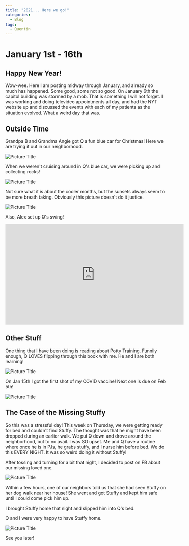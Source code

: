 ```yaml
---
title: "2021... Here we go!"
categories:
  - Blog
tags:
  - Quentin
---
```


# January 1st - 16th

## Happy New Year!

Wow-wee. Here I am posting midway through January, and already so much has happened. Some good, some not so good. On January 6th the capitol building was stormed by a mob. That is something I will not forget. I was working and doing televideo appointments all day, and had the NYT website up and discussed the events with each of my patients as the situation evolved. What a weird day that was.

## Outside Time

Grandpa B and Grandma Angie got Q a fun blue car for Christmas! Here we are trying it out in our neighborhood.

![Picture Title](/assets/images/bluecaroutandabout.jpg)

When we weren't cruising around in Q's blue car, we were picking up and collecting rocks!

![Picture Title](/assets/images/pickinguprocks.jpg)

Not sure what it is about the cooler months, but the sunsets always seem to be more breath taking. Obviously this picture doesn't do it justice.

![Picture Title](/assets/images/prettysunset.jpg)

Also, Alex set up Q's swing!

<p>
</p>
<iframe width="560" height="315" src="https://www.youtube.com/embed/wwYZqhThOEA" frameborder="0" allow="accelerometer; autoplay; clipboard-write; encrypted-media; gyroscope; picture-in-picture" allowfullscreen></iframe>
<p>
</p>

## Other Stuff

One thing that I have been doing is reading about Potty Training. Funnily enough, Q LOVES flipping through this book with me. He and I are both learning!

![Picture Title](/assets/images/pottybook.jpg)

On Jan 15th I got the first shot of my COVID vaccine! Next one is due on Feb 5th!

![Picture Title](/assets/images/vaccine.jpg)

## The Case of the Missing Stuffy

So this was a stressful day! This week on Thursday, we were getting ready for bed and couldn't find Stuffy. The thought was that he might have been dropped during an earlier walk. We put Q down and drove around the neighborhood, but to no avail. I was SO upset. Me and Q have a routine where once he is in PJs, he grabs stuffy, and I nurse him before bed. We do this EVERY NIGHT. It was so weird doing it without Stuffy!

After tossing and turning for a bit that night, I decided to post on FB about our missing loved one.

![Picture Title](/assets/images/missingstuffy.PNG)

Within a few hours, one of our neighbors told us that she had seen Stuffy on her dog walk near her house! She went and got Stuffy and kept him safe until I could come pick him up.

I brought Stuffy home that night and slipped him into Q's bed.

Q and I were very happy to have Stuffy home.

![Picture Title](/assets/images/wehavestuffy.jpg)

See you later!
